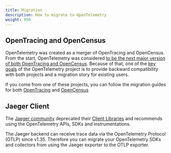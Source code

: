 ```yaml
---
title: Migration
description: How to migrate to OpenTelemetry
weight: 950
---
```


## OpenTracing and OpenCensus

OpenTelemetry was created as a merger of OpenTracing and OpenCensus. From the
start, OpenTelemetry was considered [to be the next major version of
both OpenTracing and OpenCensus][]. Because of that, one of the [key goals][] of
the OpenTelemetry project is to provide backward compatibility with both projects
and a migration story for existing users.

If you come from one of these projects, you can follow the migration guides for
both [OpenTracing](opentracing/) and [OpenCensus](opencensus/)

## Jaeger Client

The [Jaeger community](https://www.jaegertracing.io/) deprecated their
[Client Libraries](https://www.jaegertracing.io/docs/latest/client-libraries/)
and recommends using the OpenTelemetry APIs, SDKs and instrumentations.

The Jaeger backend can receive trace data via the OpenTelemetry Protocol (OTLP)
since v1.35. Therefore you can migrate your OpenTelemetry SDKs and collectors
from using the Jaeger exporter to the OTLP exporter.

[to be the next major version of both OpenTracing and OpenCensus]:
  https://www.cncf.io/blog/2019/05/21/a-brief-history-of-opentelemetry-so-far/
[key goals]:
  https://medium.com/opentracing/merging-opentracing-and-opencensus-f0fe9c7ca6f0
